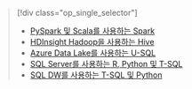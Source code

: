 > [!div class="op_single_selector"]
> * [PySpark 및 Scala를 사용하는 Spark](../articles/machine-learning/team-data-science-process/walkthroughs-spark.md)
> * [HDInsight Hadoop을 사용하는 Hive](../articles/machine-learning/team-data-science-process/walkthroughs-hdinsight-hadoop.md)
> * [Azure Data Lake를 사용하는 U-SQL](../articles/machine-learning/team-data-science-process/walkthroughs-azure-data-lake.md)
> * [SQL Server를 사용하는 R, Python 및 T-SQL](../articles/machine-learning/team-data-science-process/walkthroughs-sql-server.md)
> * [SQL DW를 사용하는 T-SQL 및 Python](../articles/machine-learning/team-data-science-process/walkthroughs-sql-data-warehouse.md)
> 
> 

